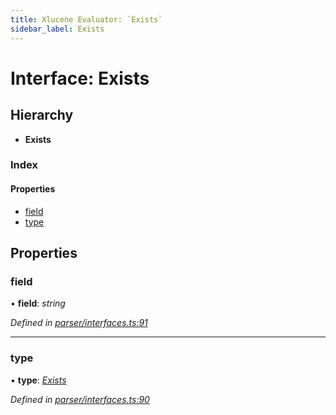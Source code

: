 ```yaml
---
title: Xlucene Evaluator: `Exists`
sidebar_label: Exists
---
```


# Interface: Exists

## Hierarchy

* **Exists**

### Index

#### Properties

* [field](exists.md#field)
* [type](exists.md#type)

## Properties

###  field

• **field**: *string*

*Defined in [parser/interfaces.ts:91](https://github.com/terascope/teraslice/blob/a2250fb9/packages/xlucene-evaluator/src/parser/interfaces.ts#L91)*

___

###  type

• **type**: *[Exists](../enums/asttype.md#exists)*

*Defined in [parser/interfaces.ts:90](https://github.com/terascope/teraslice/blob/a2250fb9/packages/xlucene-evaluator/src/parser/interfaces.ts#L90)*
